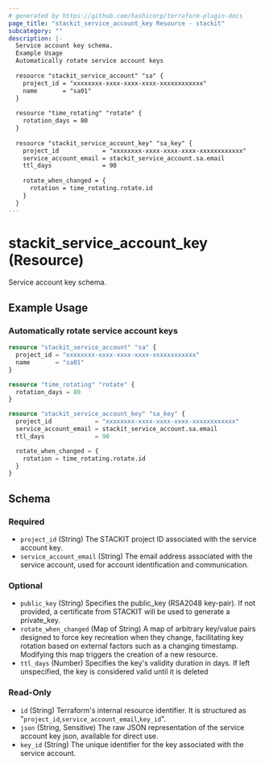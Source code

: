 ```yaml
---
# generated by https://github.com/hashicorp/terraform-plugin-docs
page_title: "stackit_service_account_key Resource - stackit"
subcategory: ""
description: |-
  Service account key schema.
  Example Usage
  Automatically rotate service account keys
  
  resource "stackit_service_account" "sa" {
    project_id = "xxxxxxxx-xxxx-xxxx-xxxx-xxxxxxxxxxxx"
    name       = "sa01"
  }
  
  resource "time_rotating" "rotate" {
    rotation_days = 80
  }
  
  resource "stackit_service_account_key" "sa_key" {
    project_id            = "xxxxxxxx-xxxx-xxxx-xxxx-xxxxxxxxxxxx"
    service_account_email = stackit_service_account.sa.email
    ttl_days              = 90
  
    rotate_when_changed = {
      rotation = time_rotating.rotate.id
    }	
  }
---
```


# stackit_service_account_key (Resource)

Service account key schema.
## Example Usage


### Automatically rotate service account keys
```terraform
resource "stackit_service_account" "sa" {
  project_id = "xxxxxxxx-xxxx-xxxx-xxxx-xxxxxxxxxxxx"
  name       = "sa01"
}

resource "time_rotating" "rotate" {
  rotation_days = 80
}

resource "stackit_service_account_key" "sa_key" {
  project_id            = "xxxxxxxx-xxxx-xxxx-xxxx-xxxxxxxxxxxx"
  service_account_email = stackit_service_account.sa.email
  ttl_days              = 90

  rotate_when_changed = {
    rotation = time_rotating.rotate.id
  }	
}

```



<!-- schema generated by tfplugindocs -->
## Schema

### Required

- `project_id` (String) The STACKIT project ID associated with the service account key.
- `service_account_email` (String) The email address associated with the service account, used for account identification and communication.

### Optional

- `public_key` (String) Specifies the public_key (RSA2048 key-pair). If not provided, a certificate from STACKIT will be used to generate a private_key.
- `rotate_when_changed` (Map of String) A map of arbitrary key/value pairs designed to force key recreation when they change, facilitating key rotation based on external factors such as a changing timestamp. Modifying this map triggers the creation of a new resource.
- `ttl_days` (Number) Specifies the key's validity duration in days. If left unspecified, the key is considered valid until it is deleted

### Read-Only

- `id` (String) Terraform's internal resource identifier. It is structured as "`project_id`,`service_account_email`,`key_id`".
- `json` (String, Sensitive) The raw JSON representation of the service account key json, available for direct use.
- `key_id` (String) The unique identifier for the key associated with the service account.
